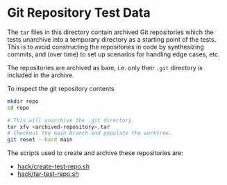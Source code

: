 # Git Repository Test Data

The `tar` files in this directory contain archived Git repositories
which the tests unarchive into a temporary directory as a starting point
of the tests. This is to avoid constructing the repositories in code by
synthesizing commits, and (over time) to set up scenarios for handling
edge cases, etc.

The repositories are archived as bare, i.e. only their `.git` directory
is included in the archive.

To inspect the git repository contents

```sh
mkdir repo
cd repo

# This will unarchive the .git directory.
tar xfv <archived-repository>.tar
# Checkout the main branch and populate the worktree.
git reset --hard main
```

The scripts used to create and archive these repositories are:
* [hack/create-test-repo.sh](../../../../hack/create-test-repo.sh)
* [hack/tar-test-repo.sh](../../../../hack/tar-test-repo.sh)
